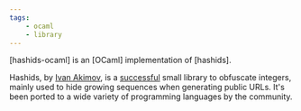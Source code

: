 ```yaml
---
tags:
    - ocaml
    - library
---
```

[hashids-ocaml] is an [OCaml] implementation of [hashids].

Hashids, by [Ivan Akimov], is a [successful] small library to obfuscate integers,
mainly used to hide growing sequences when generating public URLs.
It's been ported to a wide variety of programming languages by the community.

[Ivan Akimov]: https://github.com/ivanakimov
[successful]: http://ivanakimov.com/1m-downloads-of-an-open-source-project/

